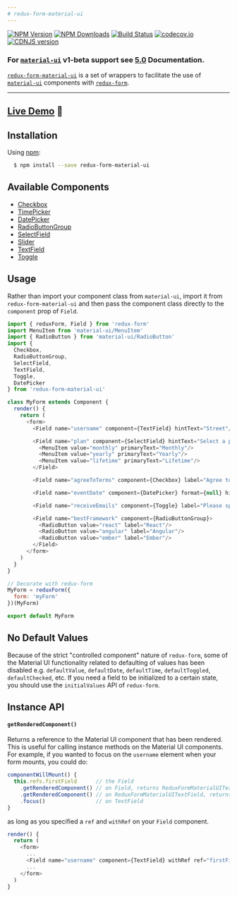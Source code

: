 ```yaml
---
# redux-form-material-ui
---
```

[![NPM Version](https://img.shields.io/npm/v/redux-form-material-ui.svg?style=flat-square)](https://www.npmjs.com/package/redux-form-material-ui)
[![NPM Downloads](https://img.shields.io/npm/dm/redux-form-material-ui.svg?style=flat-square)](https://www.npmjs.com/package/redux-form-material-ui)
[![Build Status](https://img.shields.io/travis/erikras/redux-form-material-ui/master.svg?style=flat-square)](https://travis-ci.org/erikras/redux-form-material-ui)
[![codecov.io](https://codecov.io/github/erikras/redux-form-material-ui/coverage.svg?branch=master)](https://codecov.io/github/erikras/redux-form-material-ui?branch=master)
[![CDNJS version](https://img.shields.io/cdnjs/v/redux-form-material-ui.svg)](https://cdnjs.com/libraries/redux-form-material-ui)

### For [`material-ui`](https://github.com/callemall/material-ui) v1-beta support see [5.0](https://github.com/erikras/redux-form-material-ui/tree/5.0) Documentation.

[`redux-form-material-ui`](https://github.com/erikras/redux-form-material-ui) is a set of
wrappers to facilitate the use of
[`material-ui`](https://github.com/callemall/material-ui) components with
[`redux-form`](https://github.com/erikras/redux-form).

---

## [Live Demo](http://erikras.github.io/redux-form-material-ui/) :eyes:

## Installation

Using [npm](https://www.npmjs.org/):

```bash
  $ npm install --save redux-form-material-ui
```

## Available Components

* [Checkbox](http://www.material-ui.com/#/components/checkbox)
* [TimePicker](http://www.material-ui.com/#/components/time-picker)
* [DatePicker](http://www.material-ui.com/#/components/date-picker)
* [RadioButtonGroup](http://www.material-ui.com/#/components/radio-button)
* [SelectField](http://www.material-ui.com/#/components/select-field)
* [Slider](http://www.material-ui.com/#/components/slider)
* [TextField](http://www.material-ui.com/#/components/text-field)
* [Toggle](http://www.material-ui.com/#/components/toggle)

## Usage

Rather than import your component class from `material-ui`, import it from `redux-form-material-ui`
and then pass the component class directly to the `component` prop of `Field`.

```js
import { reduxForm, Field } from 'redux-form'
import MenuItem from 'material-ui/MenuItem'
import { RadioButton } from 'material-ui/RadioButton'
import {
  Checkbox,
  RadioButtonGroup,
  SelectField,
  TextField,
  Toggle,
  DatePicker
} from 'redux-form-material-ui'

class MyForm extends Component {
  render() {
    return (
      <form>
        <Field name="username" component={TextField} hintText="Street"/>

        <Field name="plan" component={SelectField} hintText="Select a plan">
          <MenuItem value="monthly" primaryText="Monthly"/>
          <MenuItem value="yearly" primaryText="Yearly"/>
          <MenuItem value="lifetime" primaryText="Lifetime"/>
        </Field>

        <Field name="agreeToTerms" component={Checkbox} label="Agree to terms?"/>

        <Field name="eventDate" component={DatePicker} format={null} hintText="What day is the event?"/>

        <Field name="receiveEmails" component={Toggle} label="Please spam me!"/>

        <Field name="bestFramework" component={RadioButtonGroup}>
          <RadioButton value="react" label="React"/>
          <RadioButton value="angular" label="Angular"/>
          <RadioButton value="ember" label="Ember"/>
        </Field>
      </form>
    )
  }
}

// Decorate with redux-form
MyForm = reduxForm({
  form: 'myForm'
})(MyForm)

export default MyForm
```

## No Default Values

Because of the strict "controlled component" nature of `redux-form`,
some of the Material UI functionality related to defaulting of values has been disabled
e.g. `defaultValue`, `defaultDate`, `defaultTime`, `defaultToggled`, `defaultChecked`, etc.
If you need a field to be initialized to a certain state, you should use the `initialValues`
API of `redux-form`.

## Instance API

#### `getRenderedComponent()`

Returns a reference to the Material UI component that has been rendered. This is useful for
calling instance methods on the Material UI components. For example, if you wanted to focus on
the `username` element when your form mounts, you could do:

```js
componentWillMount() {
  this.refs.firstField      // the Field
    .getRenderedComponent() // on Field, returns ReduxFormMaterialUITextField
    .getRenderedComponent() // on ReduxFormMaterialUITextField, returns TextField
    .focus()                // on TextField
}
```

as long as you specified a `ref` and `withRef` on your `Field` component.

```js
render() {
  return (
    <form>
      ...
      <Field name="username" component={TextField} withRef ref="firstField"/>
      ...
    </form>
  )
}
```
